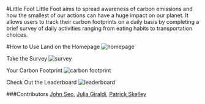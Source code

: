#Little Foot
Little Foot aims to spread awareness of carbon emissions and how the smallest of our actions can have a huge impact on our planet. It allows users to track their carbon footprints on a daily basis by completing a brief survey of daily activities ranging from eating habits to transportation choices.

#How to Use
Land on the Homepage
![homepage](http://i.imgur.com/75Ky3Kr.png)

Take the Survey
![survey](http://imgur.com/XQ6nVQc.png)

Your Carbon Footprint
![carbon footprint](http://imgur.com/OyryO4V.png)

Check Out the Leaderboard
![leaderboard](http://imgur.com/qtX71my.png)

###Contributors
[John Seo](https://github.com/seodo), [Julia Giraldi](https://github.com/juli212), [Patrick Skelley](https://github.com/pskelley)


